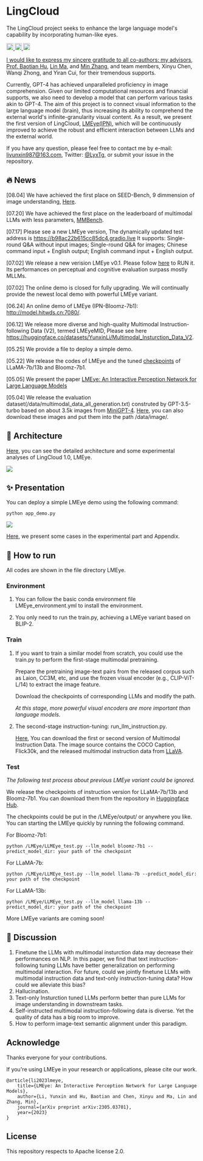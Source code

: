 # LingCloud

The LingCloud project seeks to enhance the large language model's capability by incorporating human-like eyes. 
<p> 
  <a href="https://github.com/YunxinLi/LingCloud/"> <img src="https://img.shields.io/badge/LingCloud-LMEye-brightgreen" height="18px" alt="LingCloud">
  <a href="https://scholar.google.com/citations?user=U98QY0QAAAAJ&hl=en"><img src="https://img.shields.io/badge/scholar-4385FE.svg?&style=plastic&logo=google-scholar&logoColor=white" alt="Google Scholar" height="18px"> </a>
  <a href="https://twitter.com/LyxTg"> <img src="https://img.shields.io/badge/Twitter-1DA1F2?style=for-the-badge&logo=twitter&logoColor=white" height="18px" alt="Yunxin Li">
</p> 

I would like to express my sincere gratitude to all co-authors: my advisors, Prof. [Baotian Hu](http://faculty.hitsz.edu.cn/hubaotian), [Lin Ma](https://forestlinma.com/), and [Min Zhang](http://faculty.hitsz.edu.cn/MinZhang), and team members, Xinyu Chen, Wanqi Zhong, and Yiran Cui, for their tremendous supports.

Currently, GPT-4 has achieved unparalleled proficiency in image comprehension. Given our limited computational resources and financial supports, we also need to develop a model that can perform various tasks akin to GPT-4. The aim of this project is to connect visual information to the large language model (brain), thus increasing its ability to comprehend the external world's infinite-granularity visual content. As a result, we present the first version of LingCloud, [LMEye(IPN)](https://arxiv.org/abs/2305.03701), which will be continuously improved to achieve the robust and efficient interaction between LLMs and the external world.

If you have any question, please feel free to contact me by e-mail: liyunxin987@163.com, Twitter: [@LyxTg](https://twitter.com/LyxTg), or submit your issue in the repository.

## :fire: News

[08.04] We have achieved the first place on SEED-Bench, 9 dimmension of image understanding, [Here](https://arxiv.org/abs/2305.03701).

[07.20] We have achieved the first place on the leaderboard of multimodal LLMs with less parameters, [MMBench](https://opencompass.org.cn/leaderboard-multimodal).

[07.17] Please see a new LMEye version, The dynamically updated test address is https://b98ac22b615cc85dc4.gradio.live
It supports: Single-round Q&A without input images; Single-round Q&A for images; Chinese command input + English output; English command input + English output.

[07.02] We release a new verision LMEye v0.1. Please follow [here](https://github.com/YunxinLi/LingCloud/tree/main/Lmeye) to RUN it. 
Its performances on perceptual and cognitive evaluation surpass mostly MLLMs.

[07.02] The online demo is closed for fully upgrading. We will continually provide the newest local demo with powerful LMEye variant.

[06.24] An online demo of LMEye (IPN-Bloomz-7b1): http://model.hitwds.cn:7080/. 

[06.12] We release more diverse and high-quality Multimodal Instruction-following Data (V2), termed LMEyeMID, Please see here https://huggingface.co/datasets/YunxinLi/Multimodal_Insturction_Data_V2.
    
[05.25] We provide a file to deploy a simple demo.

[05.22]  We release the codes of LMEye and the tuned [checkpoints](https://huggingface.co/YunxinLi/) of LLaMA-7b/13b and Bloomz-7b1.
    
[05.05] We present the paper [LMEye: An Interactive Perception Network for Large Language Models](https://arxiv.org/abs/2305.03701)
    
[05.04] We release the evaluation dataset(/data/multimodal_data_all_generation.txt) construted by GPT-3.5-turbo based on about 3.5k images from [MiniGPT-4](https://github.com/Vision-CAIR/MiniGPT-4). [Here](https://huggingface.co/datasets/YunxinLi/Multimodal_Instruction_data_v1/blob/main/image.zip), you can also download these images and put them into the path /data/image/.


## :rocket: Architecture

[Here](https://arxiv.org/pdf/2305.03701.pdf), you can see the detailed architecture and some experimental analyses of LingCloud 1.0, LMEye.

![](https://github.com/YunxinLi/LingCloud/blob/main/images/model.png)

## :sparkles: Presentation

You can deploy a simple LMEye demo using the following command:

 ```
 python app_demo.py
 ```
 
![](https://github.com/YunxinLi/LingCloud/blob/main/images/demo.png)
    
    
[Here](https://arxiv.org/pdf/2305.03701.pdf), we present some cases in the experimental part and Appendix.

## :rocket: How to run
All codes are shown in the file directory LMEye.
    
### Environment
1. You can follow the basic conda environment file LMEye_environment.yml to install the environment. 

2. You only need to run the train.py, achieving a LMEye variant based on BLIP-2.
    
### Train
1. If you want to train a similar model from scratch, you could use the train.py to perform the first-stage multimodal pretraining.

   Prepare the pretraining image-text pairs from the released corpus such as Laion, CC3M, etc, and use the frozen visual encoder (e.g., CLIP-ViT-L/14) to extract the image feature.

   Download the checkpoints of corresponding LLMs and modify the path.

   *At this stage, more powerful visual encoders are more important than language models.*

3. The second-stage instruction-tuning: run_llm_instruction.py.

    [Here](https://huggingface.co/datasets/YunxinLi/Multimodal_Instruction_data_v1), You can download the first or second version of Multimodal Instruction Data.
    The image source contains the COCO Caption, Flick30k, and the released multimodal instruction data from [LLaVA](https://github.com/haotian-liu/LLaVA).

### Test

*The following test process about previous LMEye variant could be ignored.*

We release the checkpoints of instruction version for LLaMA-7b/13b and Bloomz-7b1. You can download them from the repository in [Huggingface Hub](https://huggingface.co/YunxinLi).
    
The checkpoints could be put in the /LMEye/output/ or anywhere you like. You can starting the LMEye quickly by running the following command.

For Bloomz-7b1:

`python /LMEye/LLMEye_test.py --llm_model bloomz-7b1 --predict_model_dir: your path of the checkpoint`

For LLaMA-7b:

`python /LMEye/LLMEye_test.py --llm_model llama-7b --predict_model_dir: your path of the checkpoint`

For LLaMA-13b:

`python /LMEye/LLMEye_test.py --llm_model llama-13b --predict_model_dir: your path of the checkpoint`

More LMEye variants are coming soon!

## :rotating_light: Discussion

1. Finetune the LLMs with multimodal insturction data may decrease their performances on NLP. In this paper, we find that text instruction-following tuning LLMs have better generalization on performing multimodal interaction.
For future, could we jointly finetune LLMs with multimodal instruction data and text-only instruction-tuning data? How could we alleviate this bias?<br>
2. Hallucination. 
3. Text-only Insturction tuned LLMs perform better than pure LLMs for image understanding in downstream tasks.
4. Self-instructed multimodal instruction-following data is diverse. Yet the quality of data has a big room to improve. 
5. How to perform image-text semantic alignment under this paradigm.

## Acknowledge
Thanks everyone for your contributions.

If you're using LMEye in your research or applications, please cite our work.
```
@article{li2023lmeye,
    title={LMEye: An Interactive Perception Network for Large Language Models},
    author={Li, Yunxin and Hu, Baotian and Chen, Xinyu and Ma, Lin and Zhang, Min},
    journal={arXiv preprint arXiv:2305.03701},
    year={2023}
}
```
## License
This repository respects to Apache license 2.0.




